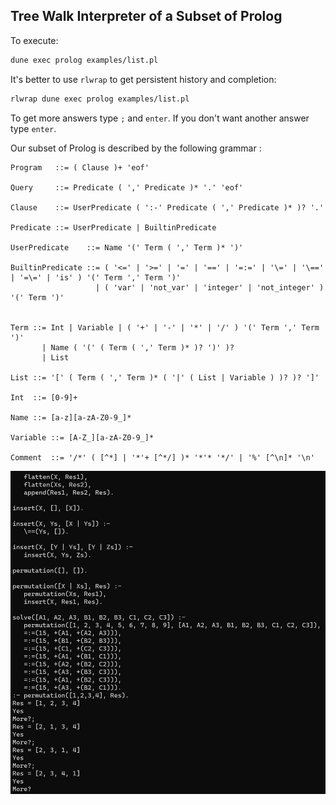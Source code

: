 ## Tree Walk Interpreter of a Subset of Prolog

To execute:

```bash
dune exec prolog examples/list.pl
```

It's better to use `rlwrap` to get persistent history and completion:

```bash
rlwrap dune exec prolog examples/list.pl
```

To get more answers type `;` and `enter`. If you don't want another answer type `enter`.

Our subset of Prolog is described by the following grammar :

```ebnf
Program   ::= ( Clause )+ 'eof'

Query     ::= Predicate ( ',' Predicate )* '.' 'eof'

Clause    ::= UserPredicate ( ':-' Predicate ( ',' Predicate )* )? '.'

Predicate ::= UserPredicate | BuiltinPredicate

UserPredicate    ::= Name '(' Term ( ',' Term )* ')'

BuiltinPredicate ::= ( '<=' | '>=' | '=' | '==' | '=:=' | '\=' | '\==' | '=\=' | 'is' ) '(' Term ',' Term ')'
                   | ( 'var' | 'not_var' | 'integer' | 'not_integer' ) '(' Term ')'


Term ::= Int | Variable | ( '+' | '-' | '*' | '/' ) '(' Term ',' Term ')'
       | Name ( '(' ( Term ( ',' Term )* )? ')' )?
       | List

List ::= '[' ( Term ( ',' Term )* ( '|' ( List | Variable ) )? )? ']'

Int  ::= [0-9]+

Name ::= [a-z][a-zA-Z0-9_]*

Variable ::= [A-Z_][a-zA-Z0-9_]*

Comment  ::= '/*' ( [^*] | '*'+ [^*/] )* '*'* '*/' | '%' [^\n]* '\n'
```


![Prolog Interpreter](prolog.png)